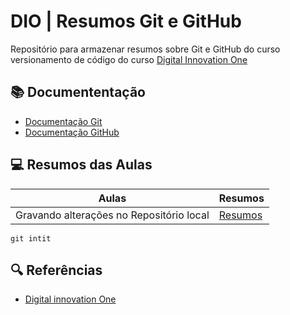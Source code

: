 
# DIO | Resumos Git e GitHub

Repositório para armazenar resumos sobre Git e GitHub do curso versionamento de código do curso [Digital Innovation One](https://www.dio.me/)

## 📚 Documententação
- [Documentação Git](https://git-scm.com/docs/)
- [Documentação GitHub](https://docs.github.com/)

## 💻 Resumos das Aulas
| Aulas | Resumos|
|----------|---------|
| Gravando alterações no Repositório local |  [Resumos]() |

```
git intit
```

## 🔍 Referências
- [Digital innovation One](https://www.dio.me/)